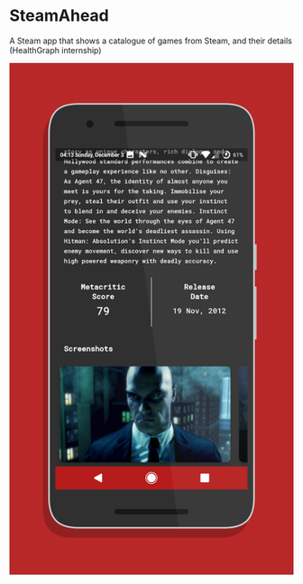 # SteamAhead
A Steam app that shows a catalogue of games from Steam, and their details (HealthGraph internship)

![ScreenShot](/screenshots/screen0.png)